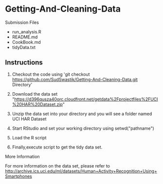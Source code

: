 # Getting-And-Cleaning-Data

Submission Files

* run_analysis.R
* README.md
* CookBook.md
* tidyData.txt

## Instructions

1. Checkout the code using 'git checkout https://github.com/SudSwastik/Getting-And-Cleaning-Data.git Directory'

2. Download the data set "https://d396qusza40orc.cloudfront.net/getdata%2Fprojectfiles%2FUCI%20HAR%20Dataset.zip"

3. Unzip the data set into your directory and you will see a folder named UCI HAR Dataset

4. Start RStudio and set your working directory using setwd("pathname")

5. Load the R script 

6. Finally,execute script to get the tidy data set.

More Information

 For more information on the data set, please refer to http://archive.ics.uci.edu/ml/datasets/Human+Activity+Recognition+Using+Smartphones